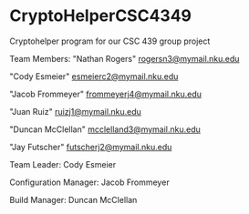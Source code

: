 # CryptoHelperCSC4349
Cryptohelper program for our CSC 439 group project

Team Members: "Nathan Rogers" rogersn3@mymail.nku.edu

"Cody Esmeier" esmeierc2@mymail.nku.edu

"Jacob Frommeyer" frommeyerj4@mymail.nku.edu

"Juan Ruiz" ruizj1@mymail.nku.edu

"Duncan McClellan" mcclelland3@mymail.nku.edu

"Jay Futscher" futscherj2@mymail.nku.edu

Team Leader: Cody Esmeier 

Configuration Manager: Jacob Frommeyer

Build Manager: Duncan McClellan
